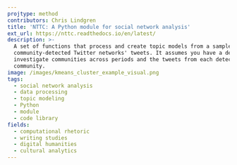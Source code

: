 ```yaml
---
projtype: method
contributors: Chris Lindgren
title: 'NTTC: A Python module for social network analysis'
ext_url: https://nttc.readthedocs.io/en/latest/
description: >-
  A set of functions that process and create topic models from a sample of
  community-detected Twitter networks' tweets. It assumes you have a desire to
  investigate communities across periods and the tweets from each detected
  community.
image: /images/kmeans_cluster_example_visual.png
tags:
  - social network analysis
  - data processing
  - topic modeling
  - Python
  - module
  - code library
fields:
  - computational rhetoric
  - writing studies
  - digital humanities
  - cultural analytics
---
```

